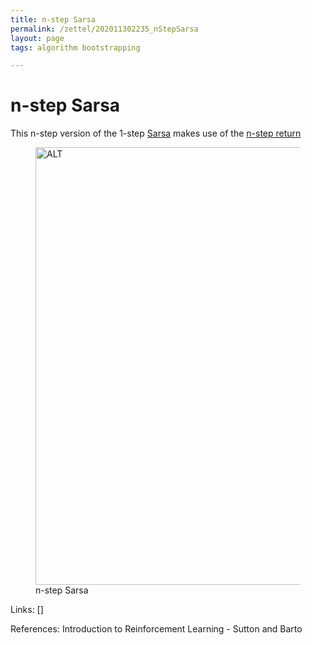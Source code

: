 ```yaml
---
title: n-step Sarsa
permalink: /zettel/202011302235_nStepSarsa
layout: page
tags: algorithm bootstrapping

---
```

# n-step Sarsa

This n-step version of the 1-step [Sarsa](202011302117_sarsa) makes use of the 
[n-step return](202011302230_nstepReturn)

<figure>
  <img src="/zettel/Images/ReinforcementLearning/NStepSarsaQ.png"
     alt="ALT"
     class="centerImage"
     style="width: 700px;" />
  <figcaption> n-step Sarsa </figcaption>     
</figure>


Links: []

References: Introduction to Reinforcement Learning - Sutton and Barto

